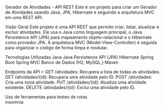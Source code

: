 Gerador de Atividades - API REST
Este é um projeto  para criar um Gerador de Atividades usando Java, JPA, Hibernate e seguindo a arquitetura MVC em uma REST API.

Visão Geral
Este projeto é uma API REST que permite criar, listar, atualizar e excluir atividades. Ele usa o Java como linguagem principal, o Java Persistence API (JPA) para mapeamento objeto-relacional e o Hibernate como provedor JPA. A arquitetura MVC (Model-View-Controller) é seguida para organizar o código de forma limpa e modular.



Tecnologias Utilizadas
Java
Java Persistence API (JPA)
Hibernate
Spring Boot
Spring MVC
Banco de Dados (H2, MySQL,)
Maven

Endpoints da API > 
GET /atividades: Recupera a lista de todas as atividades.
GET /atividades/{id}: Recupera uma atividade pelo ID.
POST /atividades: Cria uma nova atividade.
PUT /atividades/{id}: Atualiza uma atividade existente.
DELETE /atividades/{id}: Exclui uma atividade pelo ID.

Uso de ferramentas para testes de rotas  
insomnia

